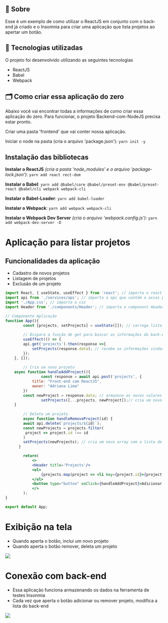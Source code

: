 ## 🔖  Sobre
Esse é um exemplo de como utilizar o ReactJS em conjunto com o back-end já criado e o Insomnia para criar uma aplicação que lista projetos ao apertar um botão.

## 🚀 Tecnologias utilizadas
O projeto foi desenvolvido utilizando as seguintes tecnologias

- ReactJS
- Babel
- Webpack

## 🗂 Como criar essa aplicação do zero
Abaixo você vai encontrar todas a informações de como criar essa aplicação do zero.
Para funcionar, o projeto Backend-com-NodeJS precisa estar pronto.

Criar uma pasta 'frontend' que vai conter nossa aplicação.

Iniciar o node na pasta (cria o arquivo 'package.json'): `yarn init -y`

## Instalação das bibliotecas

**Instalar o ReactJS** _(cria a pasta 'node_modules' e o arquivo 'package-lock.json')_: `yarn add react rect-dom`

**Instalar o Babel**: `yarn add @babel/core @babel/preset-env @babel/preset-react @babel/cli webpack webpack-cli`

**Instalar o Babel-Loader**: `yarn add babel-loader`

**Instalar o Webpack**: `yarn add webpack webpack-cli`

**Instalar o Webpack Dev Server** _(cria o arquivo 'webpack.config.js')_: `yarn add webpack-dev-server -D`



# Aplicação para listar projetos

## Funcionalidades da aplicação

- Cadastro de novos projetos
- Listagem de projetos
- Exclusão de um projeto

```jsx
import React, { useState, useEffect } from 'react'; // importa o react
import api from './services/api'; // importa a api que contém o axios para conectar com o bak-end
import './App.css'; // importa o css
import Header from './components/Header'; // importa o component Header

// Componente Aplicação
function App(){
		const [projects, setProjects] = useState([]); // carrega lista de projetos       
    
		// Dispara a função de get para buscar as informações do back-end		
		useEffect(() => { 
        api.get('projects').then(response =>{
            setProjects(response.data); // recebe as informações vindas do back-end
        });
    }, []);
    
		// Cria um novo projeto
    async function handleAddProject(){       
				const response = await api.post('projects', {
            title: "Front-end com ReactJS",
            owner: "Adriana Lima"
        })
        const newProject = response.data; // armazena os novos valores na variável newProject
				setProjects([...projects, newProject]);// cria um novo array com a lista de projects já existente e a nova lista
    }
		
		// Deleta um projeto
		async function handleRemoveProject(id) {
        await api.delete(`projects/${id}`);      
        const newProjects = projects.filter( 
         project => project.id !== id 
        )    
        setProjects(newProjects); // cria um novo array com a lista de projects sem o project removido
	  }

		return(
			<>
			<Header title='Projects'/>        
			<ul>
			    {projects.map(project => <li key={project.id}>{project.title}<button onClick={() => handleRemoveProject(project.id)}>Remover</button></li>)} 
			</ul>       
			<button type="button" onClick={handleAddProject}>Adicionar projeto</button>
			</>
		);
}

export default App;
```

# Exibição na tela

- Quando aperta o botão, inclui um novo projeto
- Quando aperta o botão remover, deleta um projeto

<img src="https://ik.imagekit.io/dxwebster/Untitled_m1Upqgswo.png"/>

# Conexão com back-end

- Essa aplicação funciona armazenando os dados na ferramenta de testes Insonmia
- Cada vez que aperta o botão adicionar ou remover projeto, modifica a lista do  back-end

<img src="https://ik.imagekit.io/dxwebster/Untitled__1__Unamo-Qpo.png"/>
